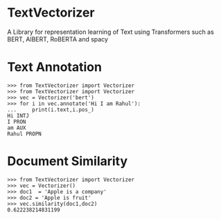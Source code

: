 # TextVectorizer
A Library for representation learning of Text using Transformers such as BERT, AlBERT, RoBERTA and spacy

# Text Annotation
```
>>> from TextVectorizer import Vectorizer
>>> from TextVectorizer import Vectorizer
>>> vec = Vectorizer('bert')
>>> for i in vec.annotate('Hi I am Rahul'):
...     print(i.text,i.pos_)
Hi INTJ
I PRON
am AUX
Rahul PROPN
````

# Document Similarity
```
>>> from TextVectorizer import Vectorizer
>>> vec = Vectorizer()
>>> doc1  = 'Apple is a company'
>>> doc2 = 'Apple is fruit'
>>> vec.similarity(doc1,doc2)
0.622238214831199
```

